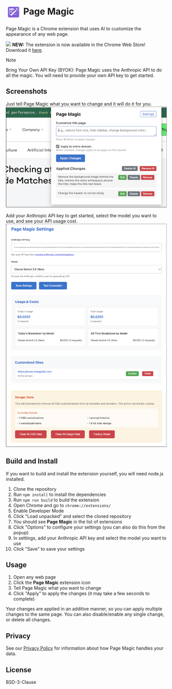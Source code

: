 # <img src="icons/icon48.png" align="center"> Page Magic

Page Magic is a Chrome extension that uses AI to customize the appearance of any web page.

<img src="https://fonts.gstatic.com/s/i/productlogos/chrome_store/v7/192px.svg" width="16"> **NEW:** The extension is now available in the Chrome Web Store! Download it [here](https://chromewebstore.google.com/detail/cjcophpmhmboigjcoobdnmeoadfiibjk).

> [!NOTE]
> Bring Your Own API Key (BYOK): Page Magic uses the Anthropic API to do all the magic. You will need to provide your own API key to get started.

## Screenshots

Just tell Page Magic what you want to change and it will do it for you.
![Popup Interface](screenshots/popup.png)


Add your Anthropic API key to get started, select the model you want to use, and see your API usage cost.
![Settings Page](screenshots/settings.png)

## Build and Install

If you want to build and install the extension yourself, you will need node.js installed.

1. Clone the repository
2. Run `npm install` to install the dependencies
3. Run `npm run build` to build the extension
4. Open Chrome and go to `chrome://extensions/`
5. Enable Developer Mode
6. Click "Load unpacked" and select the cloned repository
5. You should see **Page Magic** in the list of extensions
6. Click "Options" to configure your settings (you can also do this from the popup)
7. In settings, add your Anthropic API key and select the model you want to use
8. Click "Save" to save your settings

## Usage

1. Open any web page
2. Click the **Page Magic** extension icon
3. Tell Page Magic what you want to change
4. Click "Apply" to apply the changes (it may take a few seconds to complete)

Your changes are applied in an additive manner, so you can apply multiple changes to the same page. You can also disable/enable any single change, or delete all changes.

## Privacy

See our [Privacy Policy](PRIVACY.md) for information about how Page Magic handles your data.

## License

BSD-3-Clause
